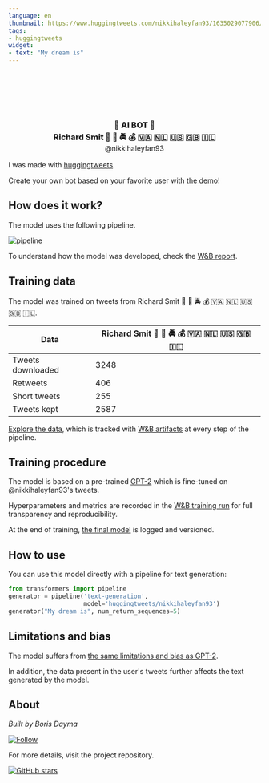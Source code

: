 ```yaml
---
language: en
thumbnail: https://www.huggingtweets.com/nikkihaleyfan93/1635029077906/predictions.png
tags:
- huggingtweets
widget:
- text: "My dream is"
---
```


<div class="inline-flex flex-col" style="line-height: 1.5;">
    <div class="flex">
        <div
			style="display:inherit; margin-left: 4px; margin-right: 4px; width: 92px; height:92px; border-radius: 50%; background-size: cover; background-image: url(&#39;https://pbs.twimg.com/profile_images/1329566476987232256/wpiYdhhz_400x400.jpg&#39;)">
        </div>
        <div
            style="display:none; margin-left: 4px; margin-right: 4px; width: 92px; height:92px; border-radius: 50%; background-size: cover; background-image: url(&#39;&#39;)">
        </div>
        <div
            style="display:none; margin-left: 4px; margin-right: 4px; width: 92px; height:92px; border-radius: 50%; background-size: cover; background-image: url(&#39;&#39;)">
        </div>
    </div>
    <div style="text-align: center; margin-top: 3px; font-size: 16px; font-weight: 800">🤖 AI BOT 🤖</div>
    <div style="text-align: center; font-size: 16px; font-weight: 800">Richard Smit 🦅 🚁 🚔 💰 🇻🇦 🇳🇱 🇺🇸 🇬🇧 🇮🇱</div>
    <div style="text-align: center; font-size: 14px;">@nikkihaleyfan93</div>
</div>

I was made with [huggingtweets](https://github.com/borisdayma/huggingtweets).

Create your own bot based on your favorite user with [the demo](https://colab.research.google.com/github/borisdayma/huggingtweets/blob/master/huggingtweets-demo.ipynb)!

## How does it work?

The model uses the following pipeline.

![pipeline](https://github.com/borisdayma/huggingtweets/blob/master/img/pipeline.png?raw=true)

To understand how the model was developed, check the [W&B report](https://wandb.ai/wandb/huggingtweets/reports/HuggingTweets-Train-a-Model-to-Generate-Tweets--VmlldzoxMTY5MjI).

## Training data

The model was trained on tweets from Richard Smit 🦅 🚁 🚔 💰 🇻🇦 🇳🇱 🇺🇸 🇬🇧 🇮🇱.

| Data | Richard Smit 🦅 🚁 🚔 💰 🇻🇦 🇳🇱 🇺🇸 🇬🇧 🇮🇱 |
| --- | --- |
| Tweets downloaded | 3248 |
| Retweets | 406 |
| Short tweets | 255 |
| Tweets kept | 2587 |

[Explore the data](https://wandb.ai/wandb/huggingtweets/runs/20va5xqa/artifacts), which is tracked with [W&B artifacts](https://docs.wandb.com/artifacts) at every step of the pipeline.

## Training procedure

The model is based on a pre-trained [GPT-2](https://huggingface.co/gpt2) which is fine-tuned on @nikkihaleyfan93's tweets.

Hyperparameters and metrics are recorded in the [W&B training run](https://wandb.ai/wandb/huggingtweets/runs/1v26x5ax) for full transparency and reproducibility.

At the end of training, [the final model](https://wandb.ai/wandb/huggingtweets/runs/1v26x5ax/artifacts) is logged and versioned.

## How to use

You can use this model directly with a pipeline for text generation:

```python
from transformers import pipeline
generator = pipeline('text-generation',
                     model='huggingtweets/nikkihaleyfan93')
generator("My dream is", num_return_sequences=5)
```

## Limitations and bias

The model suffers from [the same limitations and bias as GPT-2](https://huggingface.co/gpt2#limitations-and-bias).

In addition, the data present in the user's tweets further affects the text generated by the model.

## About

*Built by Boris Dayma*

[![Follow](https://img.shields.io/twitter/follow/borisdayma?style=social)](https://twitter.com/intent/follow?screen_name=borisdayma)

For more details, visit the project repository.

[![GitHub stars](https://img.shields.io/github/stars/borisdayma/huggingtweets?style=social)](https://github.com/borisdayma/huggingtweets)
